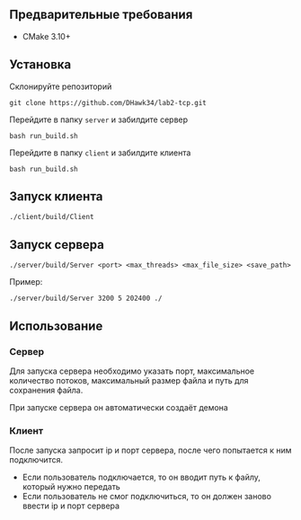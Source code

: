## Предварительные требования
- CMake 3.10+
## Установка
Склонируйте репозиторий
```
git clone https://github.com/DHawk34/lab2-tcp.git
```
Перейдите в папку ``server`` и забилдите сервер
```
bash run_build.sh
```
Перейдите в папку ``client`` и забилдите клиента
```
bash run_build.sh
```

## Запуск клиента
```
./client/build/Client
```

## Запуск сервера
```
./server/build/Server <port> <max_threads> <max_file_size> <save_path>
```

Пример:
```
./server/build/Server 3200 5 202400 ./
```

## Использование

### Сервер
Для запуска сервера необходимо указать порт, максимальное количество потоков, максимальный размер файла и путь для сохранения файла.

При запуске сервера он автоматически создаёт демона


### Клиент
После запуска запросит ip и порт сервера, после чего попытается к ним подключится.
- Если пользователь подключается, то он вводит путь к файлу, который нужно передать
- Если пользователь не смог подключиться, то он должен заново ввести ip и порт сервера